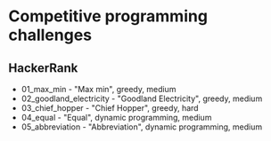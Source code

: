 # Competitive programming challenges 
## HackerRank
* 01_max_min - "Max min", greedy, medium
* 02_goodland_electricity - "Goodland Electricity", greedy, medium
* 03_chief_hopper - "Chief Hopper", greedy, hard
* 04_equal - "Equal", dynamic programming, medium
* 05_abbreviation - "Abbreviation", dynamic programming, medium
